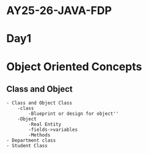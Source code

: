 # AY25-26-JAVA-FDP
# Day1
# Object Oriented Concepts
## Class and Object
    - Class and Object Class
        -class
            -Blueprint or design for object''
        -Object
            -Real Entity
            -fields->variables
            -Methods
    - Department class
    - Student Class
